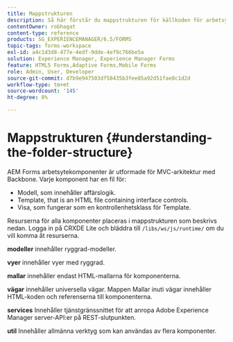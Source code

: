 ```yaml
---
title: Mappstrukturen
description: Så här förstår du mappstrukturen för källkoden för arbetsytan i AEM Forms för att anpassa.
contentOwner: robhagat
content-type: reference
products: SG_EXPERIENCEMANAGER/6.5/FORMS
topic-tags: forms-workspace
exl-id: a4c1d3d8-477e-4edf-9dde-4ef9c766be5a
solution: Experience Manager, Experience Manager Forms
feature: HTML5 Forms,Adaptive Forms,Mobile Forms
role: Admin, User, Developer
source-git-commit: d7b9e947503df58435b3fee85a92d51fae8c1d2d
workflow-type: tm+mt
source-wordcount: '145'
ht-degree: 0%

---
```


# Mappstrukturen {#understanding-the-folder-structure}

AEM Forms arbetsytekomponenter är utformade för MVC-arkitektur med Backbone. Varje komponent har en fil för:

* Modell, som innehåller affärslogik.
* Template, that is an HTML file containing interface controls.
* Visa, som fungerar som en kontrollenhetsklass för Template.

Resurserna för alla komponenter placeras i mappstrukturen som beskrivs nedan. Logga in på CRXDE Lite och bläddra till `/libs/ws/js/runtime/` om du vill komma åt resurserna.

**modeller** innehåller ryggrad-modeller.

**vyer** innehåller vyer med ryggrad.

**mallar** innehåller endast HTML-mallarna för komponenterna.

**vägar** innehåller universella vägar. Mappen Mallar inuti vägar innehåller HTML-koden och referenserna till komponenterna.

**services** Innehåller tjänstgränssnittet för att anropa Adobe Experience Manager server-API:er på REST-slutpunkten.

**util** Innehåller allmänna verktyg som kan användas av flera komponenter.
